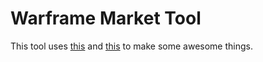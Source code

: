 # Warframe Market Tool

This tool uses [this](http://warframe.market) and [this](http://warframe.wikia.net) to make some awesome things.
